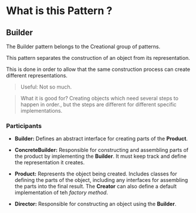 # What is this Pattern ?

## Builder

The Builder pattern belongs to the Creational group of patterns.

This pattern separates the construction of an object from its representation.

This is done in order to allow that the same construction process can create different representations.

> Useful: Not so much. 

> What it is good for? Creating objects which need several steps to happen in order., but the steps are different for different specific implementations.

### Participants

 * __Builder:__ Defines an abstract interface for creating parts of the __Product__.
 * __ConcreteBuilder:__ Responsible for constructing and assembling parts of the product by implementing the __Builder__.
	It must keep track and define the representation it creates.
	
 * __Product:__ Represents the object being created. Includes classes for defining the parts of the object, including any interfaces for assembling the parts into the final result. 
			The __Creator__ can also define a default implementation of teh _factory method_.
 * __Director:__ Responsible for constructing an object using the __Builder__.